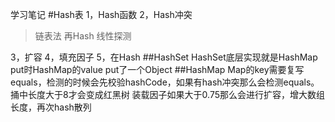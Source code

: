 学习笔记
#Hash表
1，Hash函数
2，Hash冲突
>链表法
再Hash
线性探测

3，扩容
4，填充因子
5，在Hash
##HashSet
HashSet底层实现就是HashMap put时HashMap的value put了一个Object
##HashMap
Map的key需要复写equals，检测的时候会先校验hashCode，如果有hash冲突那么会检测equals。捅中长度大于8才会变成红黑树
装载因子如果大于0.75那么会进行扩容，增大数组长度，再次hash散列